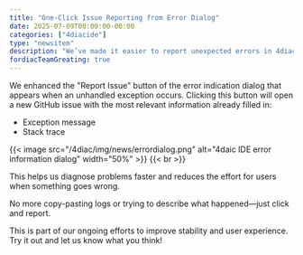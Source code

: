 ```yaml
---
title: "One-Click Issue Reporting from Error Dialog"
date: 2025-07-09T00:00:00-00:00
categories: ["4diacide"]
type: "newsitem"
description: "We’ve made it easier to report unexpected errors in 4diac IDE!"
fordiacTeamGreating: true
---
```


We enhanced the "Report Issue" button of the error indication dialog that appears when an unhandled exception occurs.
Clicking this button will open a new GitHub issue with the most relevant information already filled in:

  - Exception message
  - Stack trace

{{< image src="/4diac/img/news/errordialog.png" alt="4daic IDE error information dialog" width="50%" >}} {{< br >}}


This helps us diagnose problems faster and reduces the effort for users when something goes wrong.

No more copy-pasting logs or trying to describe what happened—just click and report.

This is part of our ongoing efforts to improve stability and user experience. Try it out and let us know what you think!


